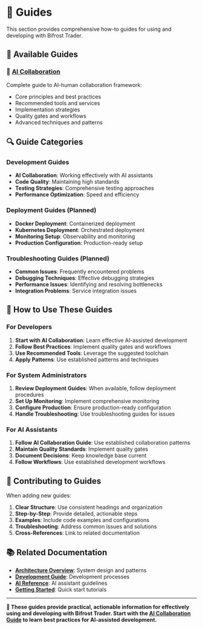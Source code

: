 # 📖 Guides

This section provides comprehensive how-to guides for using and developing with Bifrost Trader.

## 🎯 **Available Guides**

### **🤖 [AI Collaboration](ai-collaboration.md)**
Complete guide to AI-human collaboration framework:
- Core principles and best practices
- Recommended tools and services
- Implementation strategies
- Quality gates and workflows
- Advanced techniques and patterns

## 🔍 **Guide Categories**

### **Development Guides**
- **AI Collaboration**: Working effectively with AI assistants
- **Code Quality**: Maintaining high standards
- **Testing Strategies**: Comprehensive testing approaches
- **Performance Optimization**: Speed and efficiency

### **Deployment Guides** (Planned)
- **Docker Deployment**: Containerized deployment
- **Kubernetes Deployment**: Orchestrated deployment
- **Monitoring Setup**: Observability and monitoring
- **Production Configuration**: Production-ready setup

### **Troubleshooting Guides** (Planned)
- **Common Issues**: Frequently encountered problems
- **Debugging Techniques**: Effective debugging strategies
- **Performance Issues**: Identifying and resolving bottlenecks
- **Integration Problems**: Service integration issues

## 🎯 **How to Use These Guides**

### **For Developers**
1. **Start with AI Collaboration**: Learn effective AI-assisted development
2. **Follow Best Practices**: Implement quality gates and workflows
3. **Use Recommended Tools**: Leverage the suggested toolchain
4. **Apply Patterns**: Use established patterns and techniques

### **For System Administrators**
1. **Review Deployment Guides**: When available, follow deployment procedures
2. **Set Up Monitoring**: Implement comprehensive monitoring
3. **Configure Production**: Ensure production-ready configuration
4. **Handle Troubleshooting**: Use troubleshooting guides for issues

### **For AI Assistants**
1. **Follow AI Collaboration Guide**: Use established collaboration patterns
2. **Maintain Quality Standards**: Implement quality gates
3. **Document Decisions**: Keep knowledge base current
4. **Follow Workflows**: Use established development workflows

## 🚀 **Contributing to Guides**

When adding new guides:

1. **Clear Structure**: Use consistent headings and organization
2. **Step-by-Step**: Provide detailed, actionable steps
3. **Examples**: Include code examples and configurations
4. **Troubleshooting**: Address common issues and solutions
5. **Cross-References**: Link to related documentation

## 📚 **Related Documentation**

- **[Architecture Overview](../architecture/overview.md)**: System design and patterns
- **[Development Guide](../development/index.md)**: Development processes
- **[AI Reference](../reference/ai-reference.md)**: AI assistant guidelines
- **[Getting Started](../getting-started/index.md)**: Quick start tutorials

---

**🎯 These guides provide practical, actionable information for effectively using and developing with Bifrost Trader. Start with the [AI Collaboration Guide](ai-collaboration.md) to learn best practices for AI-assisted development.**
